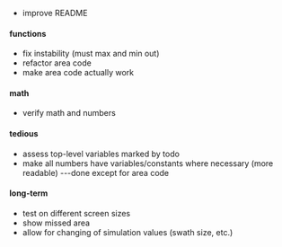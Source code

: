 - improve README

#### functions
- fix instability (must max and min out)
- refactor area code  
- make area code actually work

#### math
- verify math and numbers  

#### tedious
- assess top-level variables marked by todo
- make all numbers have variables/constants where necessary (more readable) ---done except for area code 

#### long-term
- test on different screen sizes 
- show missed area
- allow for changing of simulation values (swath size, etc.)  
